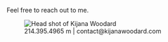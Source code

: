 ﻿Feel free to reach out to me.

<figure class="headshot">
	<img src="/content/posts/images/kijana.woodard.headshot.square.jpg" 
		 alt="Head shot of Kijana Woodard" />
  <figcaption>214.395.4965 m | contact@kijanawoodard.com</figcaption>
</figure>

[devops]: http://www.devopslive.org/devops-at-gamestop/
